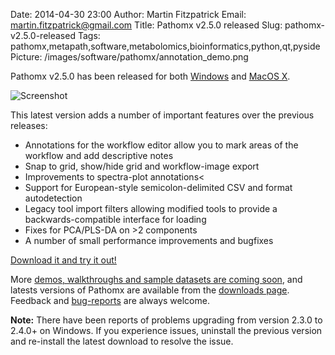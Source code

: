 Date: 2014-04-30 23:00
Author: Martin Fitzpatrick
Email: martin.fitzpatrick@gmail.com
Title: Pathomx v2.5.0 released
Slug: pathomx-v2.5.0-released
Tags: pathomx,metapath,software,metabolomics,bioinformatics,python,qt,pyside
Picture: /images/software/pathomx/annotation_demo.png

Pathomx v2.5.0 has been released for both  [Windows][windows-download] and [MacOS X][mac-download]. 

<!-- PELICAN_END_SUMMARY -->

![Screenshot](/images/software/pathomx/annotation_demo.png)

This latest version adds a number of important features over the previous releases:

* Annotations for the workflow editor allow you to mark areas of the workflow and add descriptive notes
* Snap to grid, show/hide grid and workflow-image export
* Improvements to spectra-plot annotations<
* Support for European-style semicolon-delimited CSV and format autodetection
* Legacy tool import filters allowing modified tools to provide a backwards-compatible interface for loading
* Fixes for PCA/PLS-DA on >2 components
* A number of small performance improvements and bugfixes
    
[Download it and try it out!][all-downloads]

More [demos, walkthroughs and sample datasets are coming soon][metapath-demos], and latests versions of Pathomx are available from the [downloads page][all-downloads]. Feedback and [bug-reports](https://github.com/pathomx/pathomx/issues) are always welcome.

**Note:** There have been reports of problems upgrading from version 2.3.0 to 2.4.0+ on Windows. If you experience issues, uninstall the previous version and re-install the latest download to resolve the issue.

[pathomx]: http://pathomx.org/
[all-downloads]: http://pathomx.org/#download
[mac-download]: http://download.pathomx.org/Pathomx-latest.dmg
[windows-download]: http://download.pathomx.org/Pathomx-latest.exe
[metapath-demos]: http://pathomx.org/#demos
